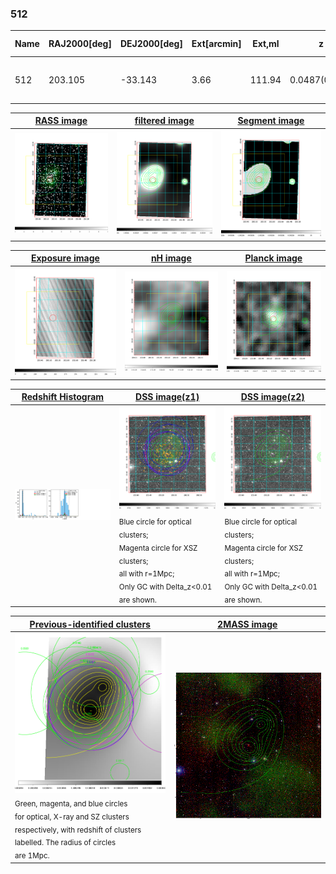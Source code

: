 <div STYLE="page-break-after: always;"></div>

### 512

|Name|RAJ2000[deg]|DEJ2000[deg] |Ext[arcmin]| Ext,ml | z | z_src| C|GC(XSZ,Delta_z<0.01)| GC(OPT,Delta_z<0.01)|GC| R_sig[arcmin] | R500[arcmin] | R500[Mpc]| CRsig[c/s] | CR500[c/s] |L500[1E44 erg/s]|F500[1E-12 erg/s/cm^2]| M500[1E14 Msun]|Tx[keV]|Cnt_sig|Beta|Rc[arcmin]|Comment|Alias|
|---|---|---|---|---|---|------|---|--------|---------|----------|---|---|---|---|---|---|---|---|---|---|---|---|---|---|
|512| 203.105| -33.143| 3.66| 111.94| 0.0487(0.005)| z1, z_xsz| B| MCXC, Tar, XB| A, N| A, MCXC, N, Tar, W, XB| 15.319| 14.667| 0.839| 0.571(0.079)| 0.567(0.079)| 0.569(0.039)| 10.170(0.694)| 1.76(0.06)| 3.08(0.07)| 197.1| 0.958(-0.054+0.030)| 7.224(-0.515+0.376)| -| k453|

|[RASS image](../image/512/512_img.pdf)|[filtered image](../image/512/512_fil.pdf)|[Segment image](../image/512/512_seg.pdf)|
|-------------------|--------------------|-------------------|
| <img src="../image/512/512_img.png" width="300">  | <img src="../image/512/512_fil.png" width="300">   | <img src="../image/512/512_seg.png" width="300">  |

|[Exposure image](../image/512/512_mex.pdf)| [nH image](../image/512/512_nh.pdf)| [Planck image](../image/512/512_p.pdf)|
|-------------------|--------------------|-------------------|
|<img src="../image/512/512_mex.png" width="300">   | <img src="../image/512/512_nh.png" width="300">    | <img src="../image/512/512_p.png" width="300"> |

|[Redshift Histogram](../image/512/512_zg.pdf) | [DSS image(z1)](../image/512/512_dss_z1.pdf)      |  [DSS image(z2)](../image/512/512_dss_z2.pdf)    |
|-------------------|--------------------|-------------------|
|<img src="../image/512/512_zg.png" width="300"> |<img src="../image/512/512_dss_z1.png" width="300"> <sub><br>Blue circle for optical clusters; <br>Magenta circle for XSZ clusters; <br>all with r=1Mpc; <br>Only GC with Delta_z<0.01 are shown. </sub>| <img src="../image/512/512_dss_z2.png" width="300"><sub><br>Blue circle for optical clusters; <br>Magenta circle for XSZ clusters; <br>all with r=1Mpc; <br>Only GC with Delta_z<0.01 are shown. </sub> |

|[Previous-identified clusters](../image/512/512_gc.pdf) | [2MASS image](../image/512/512_2mass.pdf)      |
|-------------------|-------------------|
|<img src=../image/512/512_gc.png width="300"> <br><sub>Green, magenta, and blue circles <br>for optical, X-ray and SZ clusters <br>respectively, with redshift of clusters <br>labelled. The radius of circles <br>are 1Mpc.</sub>|<img src="../image/512/512_2mass.png" width="300">  |




